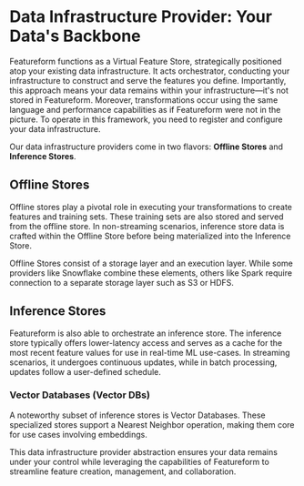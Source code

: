 # Data Infrastructure Provider: Your Data's Backbone

Featureform functions as a Virtual Feature Store, strategically positioned atop your existing data infrastructure. It acts orchestrator, conducting your infrastructure to construct and serve the features you define. Importantly, this approach means your data remains within your infrastructure—it's not stored in Featureform. Moreover, transformations occur using the same language and performance capabilities as if Featureform were not in the picture. To operate in this framework, you need to register and configure your data infrastructure.

Our data infrastructure providers come in two flavors: **Offline Stores** and **Inference Stores**.

## Offline Stores

Offline stores play a pivotal role in executing your transformations to create features and training sets. These training sets are also stored and served from the offline store. In non-streaming scenarios, inference store data is crafted within the Offline Store before being materialized into the Inference Store.

Offline Stores consist of a storage layer and an execution layer. While some providers like Snowflake combine these elements, others like Spark require connection to a separate storage layer such as S3 or HDFS.

## Inference Stores

Featureform is also able to orchestrate an inference store. The inference store typically offers lower-latency access and serves as a cache for the most recent feature values for use in real-time ML use-cases. In streaming scenarios, it undergoes continuous updates, while in batch processing, updates follow a user-defined schedule.

### Vector Databases (Vector DBs)

A noteworthy subset of inference stores is Vector Databases. These specialized stores support a Nearest Neighbor operation, making them core for use cases involving embeddings.

This data infrastructure provider abstraction ensures your data remains under your control while leveraging the capabilities of Featureform to streamline feature creation, management, and collaboration.
